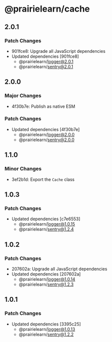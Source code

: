 # @prairielearn/cache

## 2.0.1

### Patch Changes

- 901fce8: Upgrade all JavaScript dependencies
- Updated dependencies [901fce8]
  - @prairielearn/logger@2.0.1
  - @prairielearn/sentry@2.0.1

## 2.0.0

### Major Changes

- 4f30b7e: Publish as native ESM

### Patch Changes

- Updated dependencies [4f30b7e]
  - @prairielearn/logger@2.0.0
  - @prairielearn/sentry@2.0.0

## 1.1.0

### Minor Changes

- 3ef2b1d: Export the `Cache` class

## 1.0.3

### Patch Changes

- Updated dependencies [c7e6553]
  - @prairielearn/logger@1.0.15
  - @prairielearn/sentry@1.2.4

## 1.0.2

### Patch Changes

- 207602a: Upgrade all JavaScript dependencies
- Updated dependencies [207602a]
  - @prairielearn/logger@1.0.14
  - @prairielearn/sentry@1.2.3

## 1.0.1

### Patch Changes

- Updated dependencies [3395c25]
  - @prairielearn/logger@1.0.13
  - @prairielearn/sentry@1.2.2
